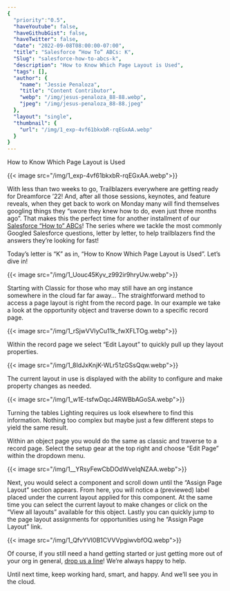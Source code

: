 ```yaml
---
{
  "priority":"0.5",
  "haveYoutube": false,
  "haveGithubGist": false,
  "haveTwitter": false,
  "date": "2022-09-08T08:00:00-07:00",
  "title": "Salesforce “How To” ABCs: K",
  "Slug": "salesforce-how-to-abcs-k",
  "description": "How to Know Which Page Layout is Used",
  "tags": [],
  "author": {
    "name": "Jessie Penaloza",
    "title": "Content Contributor",
    "webp": "/img/jesus-penaloza_88-88.webp",
    "jpeg": "/img/jesus-penaloza_88-88.jpeg"
  },
  "layout": "single",
  "thumbnail": {
    "url": "/img/1_exp-4vf61bkxbR-rqEGxAA.webp"
  }
}
---
```


How to Know Which Page Layout is Used

{{< image src="/img/1_exp-4vf61bkxbR-rqEGxAA.webp">}}

With less than two weeks to go, Trailblazers everywhere are getting ready for Dreamforce ’22! And, after all those sessions, keynotes, and feature reveals, when they get back to work on Monday many will find themselves googling things they “swore they knew how to do, even just three months ago”. That makes this the perfect time for another installment of our [Salesforce “How to” ABCs](https://medium.com/creme-de-la-crm/tagged/salesforce-how-to-abcs)! The series where we tackle the most commonly Googled Salesforce questions, letter by letter, to help trailblazers find the answers they’re looking for fast!

Today’s letter is “K” as in, “How to Know Which Page Layout is Used”. Let’s dive in!

{{< image src="/img/1_Uouc45Kyv_z992ir9hryUw.webp">}}

Starting with Classic for those who may still have an org instance somewhere in the cloud far far away... The straightforward method to access a page layout is right from the record page. In our example we take a look at the opportunity object and traverse down to a specific record page.

{{< image src="/img/1_rSjwVVIyCu11k_fwXFLTOg.webp">}}

Within the record page we select “Edit Layout” to quickly pull up they layout properties.

{{< image src="/img/1_8IdJxKnjK-WLr51zGSsQqw.webp">}}

The current layout in use is displayed with the ability to configure and make property changes as needed.

{{< image src="/img/1_w1E-tsfwDqcJ4RWBbAGoSA.webp">}}

Turning the tables Lighting requires us look elsewhere to find this information. Nothing too complex but maybe just a few different steps to yield the same result.

Within an object page you would do the same as classic and traverse to a record page. Select the setup gear at the top right and choose “Edit Page” within the dropdown menu.

{{< image src="/img/1__YRsyFewCbDOdWvelqNZAA.webp">}}

Next, you would select a component and scroll down until the “Assign Page Layout” section appears. From here, you will notice a (previewed) label placed under the current layout applied for this component. At the same time you can select the current layout to make changes or click on the “View all layouts” available for this object. Lastly you can quickly jump to the page layout assignments for opportunities using he “Assign Page Layout” link.

{{< image src="/img/1_QfvYVI0B1CVVVpgiwvbfOQ.webp">}}

Of course, if you still need a hand getting started or just getting more out of your org in general, [drop us a line](https://appexchange.salesforce.com/appxConsultingListingDetail?listingId=a0N30000001gF9jEAE)! We’re always happy to help.

Until next time, keep working hard, smart, and happy. And we’ll see you in the cloud.
